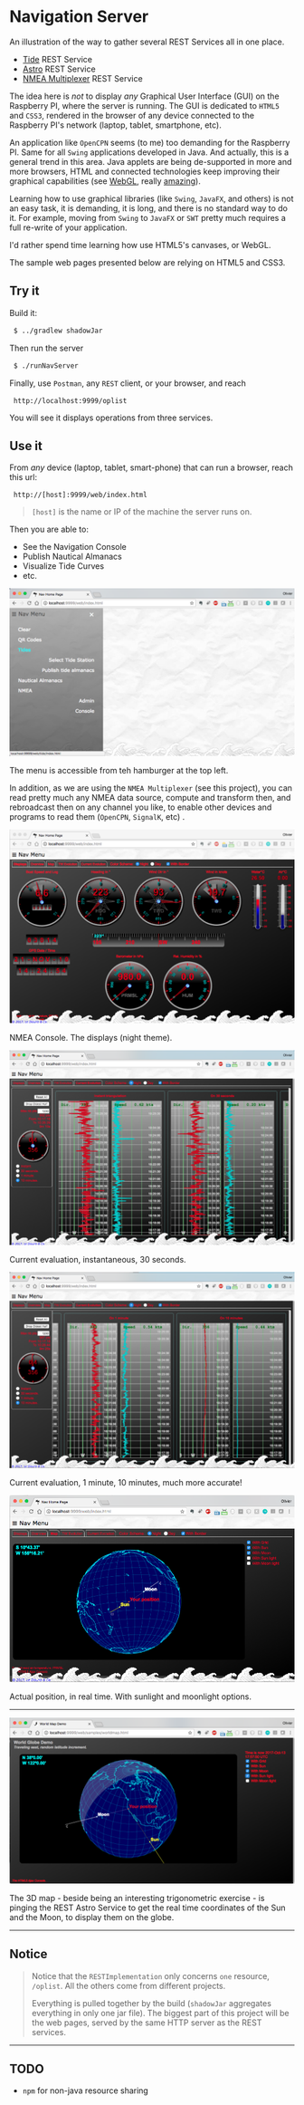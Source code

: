 # Navigation Server

An illustration of the way to gather several REST Services all in one place.

- [Tide](https://github.com/OlivierLD/raspberry-pi4j-samples/blob/master/RESTTideEngine/README.md) REST Service
- [Astro](https://github.com/OlivierLD/raspberry-pi4j-samples/tree/master/RESTNauticalAlmanac) REST Service
- [NMEA Multiplexer](https://github.com/OlivierLD/raspberry-pi4j-samples/blob/master/NMEA.multiplexer/README.md) REST Service

The idea here is _not_ to display _any_ Graphical User Interface (GUI) on the Raspberry PI, where the server is running.
The GUI is dedicated to `HTML5` and `CSS3`, rendered in the browser of any device connected to the Raspberry PI's network (laptop, tablet, smartphone, etc).

An application like `OpenCPN` seems (to me) too demanding for the Raspberry PI. Same for all `Swing` applications
developed in Java. And actually, this is a general trend in this area.
Java applets are being de-supported in more and more browsers, HTML and connected technologies keep improving
their graphical capabilities (see [WebGL](http://learningwebgl.com/blog/), really [amazing](http://arodic.github.io/p/jellyfish/)).

Learning how to use graphical libraries (like `Swing`, `JavaFX`, and others) is not an easy task,
it is demanding, it is long, and there is no standard way to do it. For example, moving from `Swing` to `JavaFX` or `SWT` pretty much requires
a full re-write of your application.

I'd rather spend time learning how use HTML5's canvases, or WebGL.

The sample web pages presented below are relying on HTML5 and CSS3.

## Try it
Build it:
```bash
 $ ../gradlew shadowJar
```

Then run the server
```bash
 $ ./runNavServer
```

Finally, use `Postman`, any `REST` client, or your browser, and reach
```
 http://localhost:9999/oplist
```

You will see it displays operations from three services.

## Use it

From _any_ device (laptop, tablet, smart-phone) that can run a browser, reach this url:
```
 http://[host]:9999/web/index.html
```
> `[host]` is the name or IP of the machine the server runs on.

Then you are able to:
- See the Navigation Console 
- Publish Nautical Almanacs
- Visualize Tide Curves
- etc.

![Home page](./docimg/screenshot.00.png)

The menu is accessible from teh hamburger at the top left.

In addition, as we are using the `NMEA Multiplexer` (see this project), you can read pretty much any
NMEA data source, compute and transform then, and rebroadcast then on any channel you like, to enable other devices and programs
to read them (`OpenCPN`, `SignalK`, etc) .

![Console](./docimg/screenshot.01.png)

NMEA Console. The displays (night theme).

![Menu and Console](./docimg/screenshot.02.png)

Current evaluation, instantaneous, 30 seconds.

![Menu and Console](./docimg/screenshot.03.png)

Current evaluation, 1  minute, 10 minutes, much more accurate!

![The 3D Map](./docimg/screenshot.04.png)

Actual position, in real time. With sunlight and moonlight options.

---

![Map Demo](./docimg/screenshot.05.png)

The 3D map - beside being an interesting trigonometric exercise - is pinging the REST Astro Service
to get the real time coordinates of the Sun and the Moon, to display them on the globe.

---

## Notice
> Notice that the `RESTImplementation` only concerns `one` resource, `/oplist`.
> All the others come from different projects.
>
> Everything is pulled together by the build (`shadowJar` aggregates everything in only one jar file).
> The biggest part of this project will be the web pages, served by the same HTTP server as the REST services.

---

## TODO

- `npm` for non-java resource sharing

